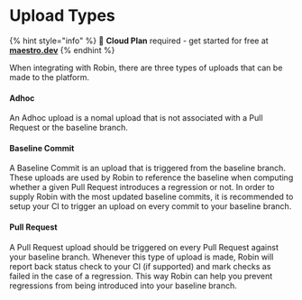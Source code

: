 # Upload Types

{% hint style="info" %}
🚀 **Cloud Plan** required - get started for free at [**maestro.dev**](https://www.maestro.dev/)
{% endhint %}

When integrating with Robin, there are three types of uploads that can be made to the platform.

#### Adhoc&#x20;

An Adhoc upload is a nomal upload that is not associated with a Pull Request or the baseline branch.

#### Baseline Commit

A Baseline Commit is an upload that is triggered from the baseline branch. These uploads are used by Robin to reference the baseline when computing whether a given Pull Request introduces a regression or not. In order to supply Robin with the most updated baseline commits, it is recommended to setup your CI to trigger an upload on every commit to your baseline branch.

#### Pull Request

A Pull Request upload should be triggered on every Pull Request against your baseline branch. Whenever this type of upload is made, Robin will report back status check to your CI (if supported) and mark checks as failed in the case of a regression. This way Robin can help you prevent regressions from being introduced into your baseline branch.
